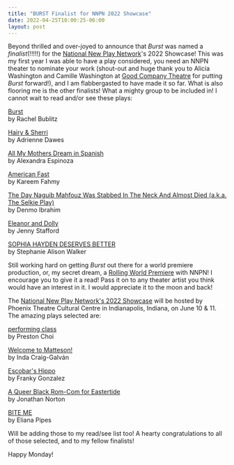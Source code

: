 ```yaml
---
title: "BURST Finalist for NNPN 2022 Showcase"
date: 2022-04-25T10:00:25-06:00
layout: post
---
```


Beyond thrilled and over-joyed to announce that *Burst* was named a *finalist*(!!!!!) for the [National New Play Network](http://nnpn.org/)'s 2022 Showcase! This was my first year I was able to have a play considered, you need an NNPN theater to nominate your work (shout-out and huge thank you to Alicia Washington and Camille Washington at [Good Company Theatre](https://www.goodcotheatre.com/) for putting *Burst* forward!), and I am flabbergasted to have made it so far. What is also flooring me is the other finalists! What a mighty group to be included in! I cannot wait to read and/or see these plays:

[Burst](https://newplayexchange.org/plays/138560/burst)  
by Rachel Bublitz

[Hairy & Sherri](https://newplayexchange.org/plays/418290/hairy-sherri)  
by Adrienne Dawes

[All My Mothers Dream in Spanish](https://newplayexchange.org/plays/1328293/all-my-mothers-dream-spanish-play-drums)  
by Alexandra Espinoza

[American Fast](https://newplayexchange.org/plays/1317408/american-fast)  
by Kareem Fahmy

[The Day Naguib Mahfouz Was Stabbed In The Neck And Almost Died (a.k.a. The Selkie Play)](https://newplayexchange.org/plays/1841628/day-naguib-mahfouz-was-stabbed-neck-and-almost-died-aka-selkie-play)  
by Denmo Ibrahim

[Eleanor and Dolly](https://newplayexchange.org/plays/1657454/eleanor-and-dolly)  
by Jenny Stafford

[SOPHIA HAYDEN DESERVES BETTER](https://newplayexchange.org/plays/1462111/sophia-hayden-deserves-better)  
by Stephanie Alison Walker

Still working hard on getting *Burst* out there for a world premiere production, or, my secret dream, a [Rolling World Premiere](http://nnpn.org/programs/rolling-world-premieres/) with NNPN! I encourage you to give it a read! Pass it on to any theater artist you think would have an interest in it. I would appreciate it to the moon and back!

The [National New Play Network's 2022 Showcase](https://us3.campaign-archive.com/?u=8187fd10026cc4e077b70189d&id=fb91199350) will be hosted by Phoenix Theatre Cultural Centre in Indianapolis, Indiana, on June 10 & 11. The amazing plays selected are:

[performing class](https://newplayexchange.org/plays/939357/performing-class)  
by Preston Choi

[Welcome to Matteson!](https://newplayexchange.org/plays/70907/welcome-matteson)  
by Inda Craig-Galván

[Escobar's Hippo](https://newplayexchange.org/plays/897423/escobars-hippo)  
by Franky Gonzalez

[A Queer Black Rom-Com for Eastertide](https://newplayexchange.org/plays/1841721/queer-black-rom-com-eastertide)  
by Jonathan Norton

[BITE ME](https://newplayexchange.org/plays/1862426/bite-me)  
by Eliana Pipes

Will be adding those to my read/see list too! A hearty congratulations to all of those selected, and to my fellow finalists!

Happy Monday!
